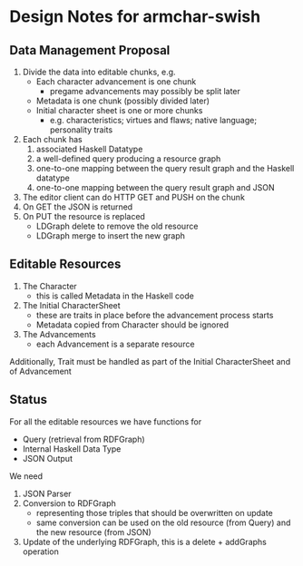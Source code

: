 # Design Notes for armchar-swish

## Data Management Proposal

1.  Divide the data into editable chunks, e.g.
    - Each character advancement is one chunk
        - pregame advancements may possibly be split later
    - Metadata is one chunk (possibly divided later)
    - Initial character sheet is one or more chunks
        - e.g. characteristics; virtues and flaws; native language; personality traits
2.  Each chunk has 
    1. associated Haskell Datatype
    2. a well-defined query producing a resource graph
    3. one-to-one mapping between the query result graph and the Haskell datatype
    3. one-to-one mapping between the query result graph and JSON
3.  The editor client can do HTTP GET and PUSH on the chunk
4.  On GET the JSON is returned
5.  On PUT the resource is replaced
    - LDGraph delete to remove the old resource
    - LDGraph merge to insert the new graph

## Editable Resources

1.  The Character
    - this is called Metadata in the Haskell code
2.  The Initial CharacterSheet
    - these are traits in place before the advancement process starts
    - Metadata copied from Character should be ignored
3.  The Advancements
    - each Advancement is a separate resource

Additionally, Trait must be handled as part of the Initial CharacterSheet
and of Advancement

## Status

For all the editable resources we have functions for

- Query (retrieval from RDFGraph)
- Internal Haskell Data Type
- JSON Output

We need

1.  JSON Parser
2.  Conversion to RDFGraph 
    - representing those triples that should be overwritten on update
    - same conversion can be used on the old resource (from Query)
      and the new resource (from JSON)
3.  Update of the underlying RDFGraph, this is a delete + addGraphs operation
